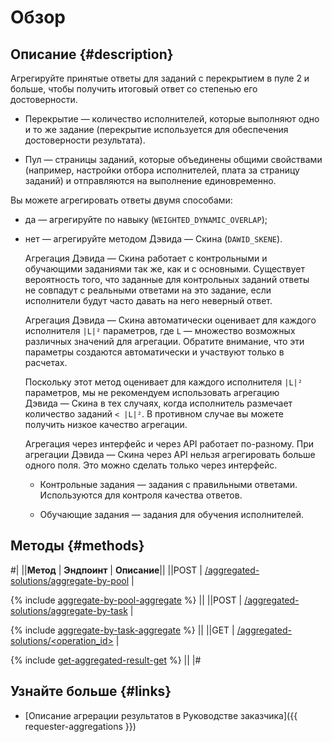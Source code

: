 # Обзор

## Описание {#description}

Агрегируйте принятые ответы для заданий с перекрытием в пуле 2 и больше, чтобы получить итоговый ответ со степенью его достоверности.

- Перекрытие — количество исполнителей, которые выполняют одно и то же задание (перекрытие используется для обеспечения достоверности результата).

- Пул — страницы заданий, которые объединены общими свойствами (например, настройки отбора исполнителей, плата за страницу заданий) и отправляются на выполнение единовременно.

Вы можете агрегировать ответы двумя способами:
 
- да — агрегируйте по навыку (`WEIGHTED_DYNAMIC_OVERLAP`);
- нет — агрегируйте методом Дэвида — Скина (`DAWID_SKENE`).
    
    Агрегация Дэвида — Скина работает с контрольными и обучающими заданиями так же, как и с основными. Существует вероятность того, что заданные для контрольных заданий ответы не совпадут с реальными ответами на это задание, если исполнители будут часто давать на него неверный ответ.
    
    Агрегация Дэвида — Скина автоматически оценивает для каждого исполнителя `|L|²` параметров, где `L` — множество возможных различных значений для агрегации. Обратите внимание, что эти параметры создаются автоматически и участвуют только в расчетах.
    
    Поскольку этот метод оценивает для каждого исполнителя `|L|²` параметров, мы не рекомендуем использовать агрегацию Дэвида — Скина в тех случаях, когда исполнитель размечает количество заданий `< |L|²`. В противном случае вы можете получить низкое качество агрегации.
    
    Агрегация через интерфейс и через API работает по-разному. При агрегации Дэвида — Скина через API нельзя агрегировать больше одного поля. Это можно сделать только через интерфейс.
    
    - Контрольные задания — задания с правильными ответами. Используются для контроля качества ответов.
    
    - Обучающие задания — задания для обучения исполнителей.

## Методы {#methods}

#|
||**Метод** | **Эндпоинт** | **Описание**||
||POST | [/aggregated-solutions/aggregate-by-pool](aggregate-by-pool.md) | 

{% include [aggregate-by-pool-aggregate](../_includes/concepts/aggregate-by-pool/id-aggregate-by-pool/aggregate.md) %}
||
||POST | [/aggregated-solutions/aggregate-by-task](aggregate-by-task.md) | 

{% include [aggregate-by-task-aggregate](../_includes/concepts/aggregate-by-task/id-aggregate-by-task/aggregate.md) %}
||
||GET | [/aggregated-solutions/<operation_id>](get-aggregated-result.md) | 

{% include [get-aggregated-result-get](../_includes/concepts/get-aggregated-result/id-get-aggregated-result/get.md) %}
||
|#


## Узнайте больше {#links}

- [Описание агрерации результатов в Руководстве заказчика]({{ requester-aggregations }})


